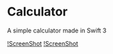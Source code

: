 # Calculator
A simple calculator made in Swift 3

[!ScreenShot](https://raw.github.com/cdeust/Calculator/master/Calculator/Images/Github/InitialScreen.png)
[!ScreenShot](https://raw.github.com/cdeust/Calculator/master/Calculator/Images/Github/ExperimentingScreen.png)
